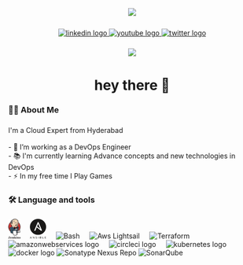 <div align="center">
  <img height="150" src="https://www.svgrepo.com/show/492750/senior-man-playing-a-computer-inspiration.svg"  />
</div>

###

<div align="center">
  <a href="https://www.linkedin.com/in/narendar-mamidishetti/"> <img src="https://img.shields.io/static/v1?message=LinkedIn&logo=linkedin&label=&color=0077B5&logoColor=white&labelColor=&style=for-the-badge" height="25" alt="linkedin logo"  /> </a>
  <a href="https://www.youtube.com/@Softs-hub/"> <img src="https://img.shields.io/static/v1?message=Youtube&logo=youtube&label=&color=FF0000&logoColor=white&labelColor=&style=for-the-badge" height="25" alt="youtube logo"  /> </a>
  <a href="https://twitter.com/narendar114/"> <img src="https://img.shields.io/static/v1?message=Twitter&logo=twitter&label=&color=1DA1F2&logoColor=white&labelColor=&style=for-the-badge" height="25" alt="twitter logo"  /> </a>
</div>

###

<div align="center">
  <img src="https://visitor-badge.laobi.icu/badge?page_id=maurodesouza.maurodesouza&"  />
</div>

###

<h1 align="center">hey there 👋</h1>

###

<h3 align="left">👩‍💻  About Me</h3>

###

<p align="left">I'm a Cloud Expert from Hyderabad<br><br>- 🔭 I’m working as a DevOps Engineer<br>- 📚 I'm currently learning Advance concepts and new technologies in DevOps<br>- ⚡ In my free time I Play Games</p>

###

<h3 align="left">🛠 Language and tools</h3>

###

<div align="left">
  <img src="https://github.com/gilbarbara/logos/blob/main/logos/jenkins.svg" height="40" alt="Jenkins"  />
  <img width="12" />
  <img src="https://github.com/gilbarbara/logos/blob/main/logos/ansible.svg" height="40" alt="Ansible"  />
  <img width="12" />
  <img src="https://github.com/gilbarbara/logos/blob/main/logos/bash-icon.svg" height="40" alt="Bash"  />
  <img width="12" />
  <img src="https://github.com/gilbarbara/logos/blob/main/logos/aws-lightsail.svg" height="40" alt="Aws Lightsail"  />
  <img width="12" />
  <img src="https://www.svgrepo.com/show/376353/terraform.svg" height="40" alt="Terraform"  />
  <img width="12" />
  <img src="https://www.svgrepo.com/show/448266/aws.svg" height="40" alt="amazonwebservices logo"  />
  <img width="12" />
  <img src="https://cdn.jsdelivr.net/gh/devicons/devicon/icons/circleci/circleci-plain.svg" height="40" alt="circleci logo"  />
  <img width="12" />
  <img src="https://cdn.jsdelivr.net/gh/devicons/devicon/icons/kubernetes/kubernetes-plain.svg" height="40" alt="kubernetes logo"  />
  <img width="12" />
  <img src="https://cdn.jsdelivr.net/gh/devicons/devicon/icons/docker/docker-plain-wordmark.svg" height="40" alt="docker logo"  />
  <img src="https://mp.s81c.com/pwb-production/d550008d9c0597057c27d38a428bc1b7/NexusRepo-Vertical-75f08805-25a3-4351-83b7-6235092a89fd_2bf6a3c3-c03d-4192-9e51-ff8a602eec8e.svg" height="40" alt="Sonatype Nexus Repo" />
  <img src="https://www.svgrepo.com/show/354365/sonarqube.svg" height="40" alt="SonarQube" />
  
</div>



###

